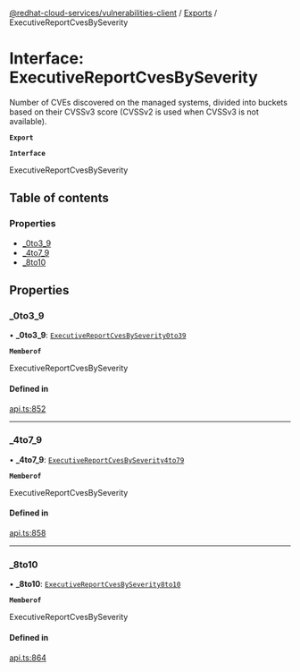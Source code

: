 [@redhat-cloud-services/vulnerabilities-client](../README.md) / [Exports](../modules.md) / ExecutiveReportCvesBySeverity

# Interface: ExecutiveReportCvesBySeverity

Number of CVEs discovered on the managed systems, divided into buckets based on their CVSSv3 score (CVSSv2 is used when CVSSv3 is not available).

**`Export`**

**`Interface`**

ExecutiveReportCvesBySeverity

## Table of contents

### Properties

- [\_0to3\_9](ExecutiveReportCvesBySeverity.md#_0to3_9)
- [\_4to7\_9](ExecutiveReportCvesBySeverity.md#_4to7_9)
- [\_8to10](ExecutiveReportCvesBySeverity.md#_8to10)

## Properties

### \_0to3\_9

• **\_0to3\_9**: [`ExecutiveReportCvesBySeverity0to39`](ExecutiveReportCvesBySeverity0to39.md)

**`Memberof`**

ExecutiveReportCvesBySeverity

#### Defined in

[api.ts:852](https://github.com/RedHatInsights/javascript-clients/blob/master/packages/vulnerabilities/git-api/api.ts#L852)

___

### \_4to7\_9

• **\_4to7\_9**: [`ExecutiveReportCvesBySeverity4to79`](ExecutiveReportCvesBySeverity4to79.md)

**`Memberof`**

ExecutiveReportCvesBySeverity

#### Defined in

[api.ts:858](https://github.com/RedHatInsights/javascript-clients/blob/master/packages/vulnerabilities/git-api/api.ts#L858)

___

### \_8to10

• **\_8to10**: [`ExecutiveReportCvesBySeverity8to10`](ExecutiveReportCvesBySeverity8to10.md)

**`Memberof`**

ExecutiveReportCvesBySeverity

#### Defined in

[api.ts:864](https://github.com/RedHatInsights/javascript-clients/blob/master/packages/vulnerabilities/git-api/api.ts#L864)
